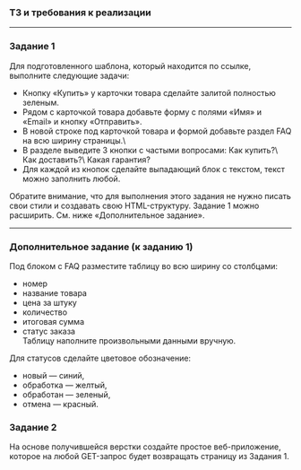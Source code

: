 ### ТЗ и требования к реализации

***

### Задание 1

Для подготовленного шаблона, который находится по ссылке, выполните следующие задачи:
- Кнопку «Купить» у карточки товара сделайте залитой полностью зеленым.
- Рядом с карточкой товара добавьте форму с полями «Имя» и «Email» и кнопку «Отправить».
- В новой строке под карточкой товара и формой добавьте раздел FAQ на всю ширину страницы.\
- В разделе выведите 3 кнопки с частыми вопросами: Как купить?\ Как доставить?\ Какая гарантия?
- Для каждой из кнопок сделайте выпадающий блок с текстом, текст можно заполнить любой.

Обратите внимание, что для выполнения этого задания не нужно писать свои стили и создавать свою HTML-структуру.
Задание 1 можно расширить. См. ниже «Дополнительное задание».

***

### Дополнительное задание (к заданию 1)
Под блоком с FAQ разместите таблицу во всю ширину со столбцами: 
- номер 
- название товара 
- цена за штуку
- количество
- итоговая сумма
- статус заказа\
Таблицу наполните произвольными данными вручную.

Для статусов сделайте цветовое обозначение:
- новый — синий,
- обработка — желтый,
- обработан — зеленый,
- отмена — красный.

### Задание 2
На основе получившейся верстки создайте простое веб-приложение, которое на любой GET-запрос будет возвращать страницу из Задания 1.


